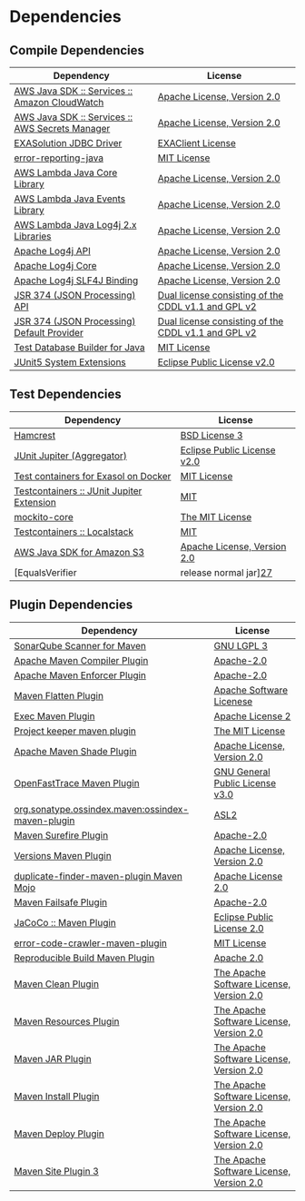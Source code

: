<!-- @formatter:off -->
# Dependencies

## Compile Dependencies

| Dependency                                           | License                                                   |
| ---------------------------------------------------- | --------------------------------------------------------- |
| [AWS Java SDK :: Services :: Amazon CloudWatch][0]   | [Apache License, Version 2.0][1]                          |
| [AWS Java SDK :: Services :: AWS Secrets Manager][0] | [Apache License, Version 2.0][1]                          |
| [EXASolution JDBC Driver][2]                         | [EXAClient License][3]                                    |
| [error-reporting-java][4]                            | [MIT License][5]                                          |
| [AWS Lambda Java Core Library][6]                    | [Apache License, Version 2.0][1]                          |
| [AWS Lambda Java Events Library][6]                  | [Apache License, Version 2.0][1]                          |
| [AWS Lambda Java Log4j 2.x Libraries][6]             | [Apache License, Version 2.0][1]                          |
| [Apache Log4j API][7]                                | [Apache License, Version 2.0][8]                          |
| [Apache Log4j Core][9]                               | [Apache License, Version 2.0][8]                          |
| [Apache Log4j SLF4J Binding][10]                     | [Apache License, Version 2.0][8]                          |
| [JSR 374 (JSON Processing) API][11]                  | [Dual license consisting of the CDDL v1.1 and GPL v2][12] |
| [JSR 374 (JSON Processing) Default Provider][11]     | [Dual license consisting of the CDDL v1.1 and GPL v2][12] |
| [Test Database Builder for Java][13]                 | [MIT License][14]                                         |
| [JUnit5 System Extensions][15]                       | [Eclipse Public License v2.0][16]                         |

## Test Dependencies

| Dependency                                      | License                           |
| ----------------------------------------------- | --------------------------------- |
| [Hamcrest][17]                                  | [BSD License 3][18]               |
| [JUnit Jupiter (Aggregator)][19]                | [Eclipse Public License v2.0][20] |
| [Test containers for Exasol on Docker][21]      | [MIT License][22]                 |
| [Testcontainers :: JUnit Jupiter Extension][23] | [MIT][24]                         |
| [mockito-core][25]                              | [The MIT License][26]             |
| [Testcontainers :: Localstack][23]              | [MIT][24]                         |
| [AWS Java SDK for Amazon S3][0]                 | [Apache License, Version 2.0][1]  |
| [EqualsVerifier | release normal jar][27]       | [Apache License, Version 2.0][8]  |

## Plugin Dependencies

| Dependency                                              | License                                        |
| ------------------------------------------------------- | ---------------------------------------------- |
| [SonarQube Scanner for Maven][28]                       | [GNU LGPL 3][29]                               |
| [Apache Maven Compiler Plugin][30]                      | [Apache-2.0][8]                                |
| [Apache Maven Enforcer Plugin][31]                      | [Apache-2.0][8]                                |
| [Maven Flatten Plugin][32]                              | [Apache Software Licenese][8]                  |
| [Exec Maven Plugin][33]                                 | [Apache License 2][8]                          |
| [Project keeper maven plugin][34]                       | [The MIT License][35]                          |
| [Apache Maven Shade Plugin][36]                         | [Apache License, Version 2.0][8]               |
| [OpenFastTrace Maven Plugin][37]                        | [GNU General Public License v3.0][38]          |
| [org.sonatype.ossindex.maven:ossindex-maven-plugin][39] | [ASL2][40]                                     |
| [Maven Surefire Plugin][41]                             | [Apache-2.0][8]                                |
| [Versions Maven Plugin][42]                             | [Apache License, Version 2.0][8]               |
| [duplicate-finder-maven-plugin Maven Mojo][43]          | [Apache License 2.0][44]                       |
| [Maven Failsafe Plugin][45]                             | [Apache-2.0][8]                                |
| [JaCoCo :: Maven Plugin][46]                            | [Eclipse Public License 2.0][47]               |
| [error-code-crawler-maven-plugin][48]                   | [MIT License][49]                              |
| [Reproducible Build Maven Plugin][50]                   | [Apache 2.0][40]                               |
| [Maven Clean Plugin][51]                                | [The Apache Software License, Version 2.0][40] |
| [Maven Resources Plugin][52]                            | [The Apache Software License, Version 2.0][40] |
| [Maven JAR Plugin][53]                                  | [The Apache Software License, Version 2.0][40] |
| [Maven Install Plugin][54]                              | [The Apache Software License, Version 2.0][40] |
| [Maven Deploy Plugin][55]                               | [The Apache Software License, Version 2.0][40] |
| [Maven Site Plugin 3][56]                               | [The Apache Software License, Version 2.0][40] |

[0]: https://aws.amazon.com/sdkforjava
[1]: https://aws.amazon.com/apache2.0
[2]: http://www.exasol.com
[3]: https://repo1.maven.org/maven2/com/exasol/exasol-jdbc/7.1.19/exasol-jdbc-7.1.19-license.txt
[4]: https://github.com/exasol/error-reporting-java/
[5]: https://github.com/exasol/error-reporting-java/blob/main/LICENSE
[6]: https://aws.amazon.com/lambda/
[7]: https://logging.apache.org/log4j/2.x/log4j-api/
[8]: https://www.apache.org/licenses/LICENSE-2.0.txt
[9]: https://logging.apache.org/log4j/2.x/log4j-core/
[10]: https://logging.apache.org/log4j/2.x/log4j-slf4j-impl.html
[11]: https://javaee.github.io/jsonp
[12]: https://oss.oracle.com/licenses/CDDL+GPL-1.1
[13]: https://github.com/exasol/test-db-builder-java/
[14]: https://github.com/exasol/test-db-builder-java/blob/main/LICENSE
[15]: https://github.com/itsallcode/junit5-system-extensions
[16]: http://www.eclipse.org/legal/epl-v20.html
[17]: http://hamcrest.org/JavaHamcrest/
[18]: http://opensource.org/licenses/BSD-3-Clause
[19]: https://junit.org/junit5/
[20]: https://www.eclipse.org/legal/epl-v20.html
[21]: https://github.com/exasol/exasol-testcontainers/
[22]: https://github.com/exasol/exasol-testcontainers/blob/main/LICENSE
[23]: https://testcontainers.org
[24]: http://opensource.org/licenses/MIT
[25]: https://github.com/mockito/mockito
[26]: https://github.com/mockito/mockito/blob/main/LICENSE
[27]: https://www.jqno.nl/equalsverifier
[28]: http://sonarsource.github.io/sonar-scanner-maven/
[29]: http://www.gnu.org/licenses/lgpl.txt
[30]: https://maven.apache.org/plugins/maven-compiler-plugin/
[31]: https://maven.apache.org/enforcer/maven-enforcer-plugin/
[32]: https://www.mojohaus.org/flatten-maven-plugin/
[33]: https://www.mojohaus.org/exec-maven-plugin
[34]: https://github.com/exasol/project-keeper/
[35]: https://github.com/exasol/project-keeper/blob/main/LICENSE
[36]: https://maven.apache.org/plugins/maven-shade-plugin/
[37]: https://github.com/itsallcode/openfasttrace-maven-plugin
[38]: https://www.gnu.org/licenses/gpl-3.0.html
[39]: https://sonatype.github.io/ossindex-maven/maven-plugin/
[40]: http://www.apache.org/licenses/LICENSE-2.0.txt
[41]: https://maven.apache.org/surefire/maven-surefire-plugin/
[42]: https://www.mojohaus.org/versions/versions-maven-plugin/
[43]: https://github.com/basepom/duplicate-finder-maven-plugin
[44]: http://www.apache.org/licenses/LICENSE-2.0.html
[45]: https://maven.apache.org/surefire/maven-failsafe-plugin/
[46]: https://www.jacoco.org/jacoco/trunk/doc/maven.html
[47]: https://www.eclipse.org/legal/epl-2.0/
[48]: https://github.com/exasol/error-code-crawler-maven-plugin/
[49]: https://github.com/exasol/error-code-crawler-maven-plugin/blob/main/LICENSE
[50]: http://zlika.github.io/reproducible-build-maven-plugin
[51]: http://maven.apache.org/plugins/maven-clean-plugin/
[52]: http://maven.apache.org/plugins/maven-resources-plugin/
[53]: http://maven.apache.org/plugins/maven-jar-plugin/
[54]: http://maven.apache.org/plugins/maven-install-plugin/
[55]: http://maven.apache.org/plugins/maven-deploy-plugin/
[56]: http://maven.apache.org/plugins/maven-site-plugin/
